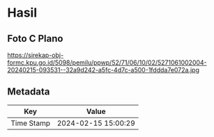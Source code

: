 # Hasil

## Foto C Plano

https://sirekap-obj-formc.kpu.go.id/5098/pemilu/ppwp/52/71/06/10/02/5271061002004-20240215-093531--32a9d242-a5fc-4d7c-a500-1fddda7e072a.jpg


## Metadata

| Key        | Value               |
| ---------- | ------------------- |
| Time Stamp | 2024-02-15 15:00:29 |



